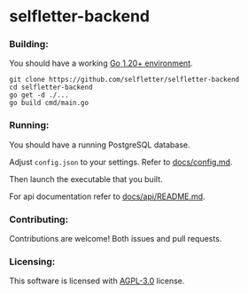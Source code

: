 # selfletter-backend

### Building:
You should have a working [Go 1.20+ environment](https://go.dev/dl/).
```
git clone https://github.com/selfletter/selfletter-backend
cd selfletter-backend
go get -d ./...
go build cmd/main.go
```

### Running:
You should have a running PostgreSQL database.

Adjust `config.json` to your settings. Refer to [docs/config.md](docs/config.md).

Then launch the executable that you built.

For api documentation refer to [docs/api/README.md](docs/api/README.md).


### Contributing:
Contributions are welcome! Both issues and pull requests.

### Licensing:
This software is licensed with [AGPL-3.0](LICENSE.txt) license.
